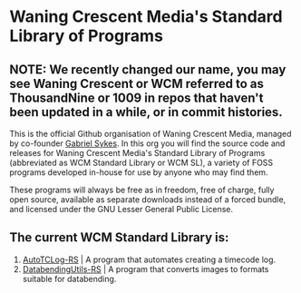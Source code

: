 # Waning Crescent Media's Standard Library of Programs
## NOTE: We recently changed our name, you may see Waning Crescent or WCM referred to as ThousandNine or 1009 in repos that haven't been updated in a while, or in commit histories.

This is the official Github organisation of Waning Crescent Media, managed by co-founder [Gabriel Sykes](https://github.com/sykesgabri).
In this org you will find the source code and releases for Waning Crescent Media's Standard Library of Programs (abbreviated as WCM Standard Library or WCM SL), a variety of FOSS programs developed in-house for use by anyone who may find them.

These programs will always be free as in freedom, free of charge, fully open source, available as separate downloads instead of a forced bundle, and licensed under the GNU Lesser General Public License.

## The current WCM Standard Library is:
1. [AutoTCLog-RS](https://github.com/WaningCrescentMedia/AutoTCLog-RS) | A program that automates creating a timecode log.
2. [DatabendingUtils-RS](https://github.com/WaningCrescentMedia/DatabendingUtils-RS) | A program that converts images to formats suitable for databending.
